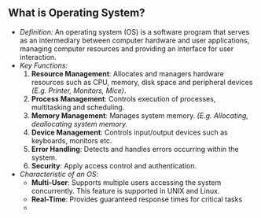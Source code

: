 
## What is Operating System?

- *Definition:* An operating system (OS) is a software program that serves as an intermediary between computer hardware and user applications, managing computer resources and providing an interface for user interaction.
- *Key Functions:*
	1. **Resource Management**: Allocates and managers hardware resources such as CPU, memory, disk space and peripheral devices *(E.g. Printer, Monitors, Mice)*.
	2. **Process Management**: Controls execution of processes, multitasking and scheduling.
	3. **Memory Management**: Manages system memory. *(E.g. Allocating, deallocating system memory.*
	4. **Device Management**:  Controls input/output devices such as keyboards, monitors etc.
	5. **Error Handling**: Detects and handles errors occurring within the system.
	6. **Security**: Apply access control and authentication.
- *Characteristic of an OS*:
	- **Multi-User**: Supports multiple users accessing the system concurrently. This feature is supported in UNIX and Linux.
	- **Real-Time**: Provides guaranteed response times for critical tasks
	- 